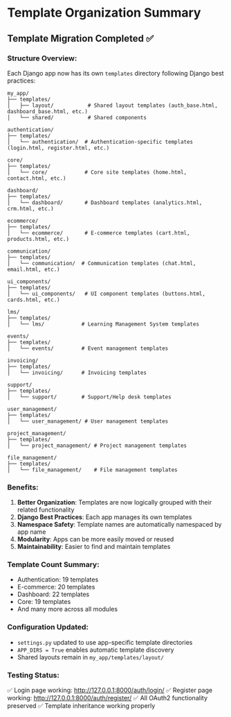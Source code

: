 # Template Organization Summary

## Template Migration Completed ✅

### Structure Overview:
Each Django app now has its own `templates` directory following Django best practices:

```
my_app/
├── templates/
│   ├── layout/           # Shared layout templates (auth_base.html, dashboard_base.html, etc.)
│   └── shared/           # Shared components

authentication/
├── templates/
│   └── authentication/  # Authentication-specific templates (login.html, register.html, etc.)

core/
├── templates/
│   └── core/            # Core site templates (home.html, contact.html, etc.)

dashboard/
├── templates/
│   └── dashboard/       # Dashboard templates (analytics.html, crm.html, etc.)

ecommerce/
├── templates/
│   └── ecommerce/       # E-commerce templates (cart.html, products.html, etc.)

communication/
├── templates/
│   └── communication/  # Communication templates (chat.html, email.html, etc.)

ui_components/
├── templates/
│   └── ui_components/   # UI component templates (buttons.html, cards.html, etc.)

lms/
├── templates/
│   └── lms/            # Learning Management System templates

events/
├── templates/
│   └── events/         # Event management templates

invoicing/
├── templates/
│   └── invoicing/      # Invoicing templates

support/
├── templates/
│   └── support/        # Support/Help desk templates

user_management/
├── templates/
│   └── user_management/ # User management templates

project_management/
├── templates/
│   └── project_management/ # Project management templates

file_management/
├── templates/
│   └── file_management/    # File management templates
```

### Benefits:
1. **Better Organization**: Templates are now logically grouped with their related functionality
2. **Django Best Practices**: Each app manages its own templates
3. **Namespace Safety**: Template names are automatically namespaced by app name
4. **Modularity**: Apps can be more easily moved or reused
5. **Maintainability**: Easier to find and maintain templates

### Template Count Summary:
- Authentication: 19 templates
- E-commerce: 20 templates
- Dashboard: 22 templates
- Core: 19 templates
- And many more across all modules

### Configuration Updated:
- `settings.py` updated to use app-specific template directories
- `APP_DIRS = True` enables automatic template discovery
- Shared layouts remain in `my_app/templates/layout/`

### Testing Status:
✅ Login page working: http://127.0.0.1:8000/auth/login/
✅ Register page working: http://127.0.0.1:8000/auth/register/
✅ All OAuth2 functionality preserved
✅ Template inheritance working properly
